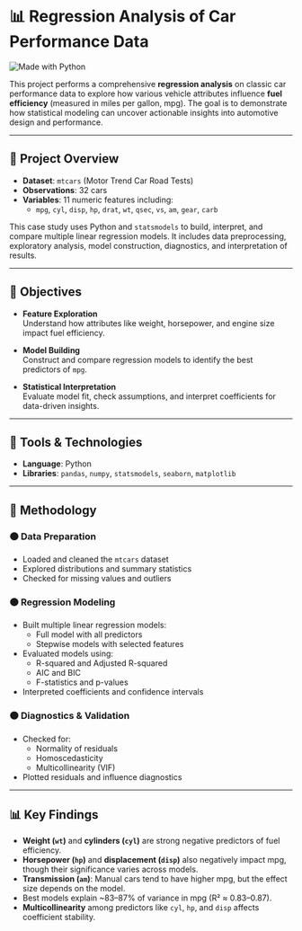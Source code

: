# 📊 Regression Analysis of Car Performance Data

![Made with Python](https://img.shields.io/badge/Made%20with-Python-blue?logo=python)

This project performs a comprehensive **regression analysis** on classic car performance data to explore how various vehicle attributes influence **fuel efficiency** (measured in miles per gallon, mpg). The goal is to demonstrate how statistical modeling can uncover actionable insights into automotive design and performance.

---

## 📌 Project Overview

- **Dataset**: `mtcars` (Motor Trend Car Road Tests)
- **Observations**: 32 cars
- **Variables**: 11 numeric features including:
  - `mpg`, `cyl`, `disp`, `hp`, `drat`, `wt`, `qsec`, `vs`, `am`, `gear`, `carb`

This case study uses Python and `statsmodels` to build, interpret, and compare multiple linear regression models. It includes data preprocessing, exploratory analysis, model construction, diagnostics, and interpretation of results.

---

## 🎯 Objectives

- **Feature Exploration**  
  Understand how attributes like weight, horsepower, and engine size impact fuel efficiency.

- **Model Building**  
  Construct and compare regression models to identify the best predictors of `mpg`.

- **Statistical Interpretation**  
  Evaluate model fit, check assumptions, and interpret coefficients for data-driven insights.

---

## 🧰 Tools & Technologies

- **Language**: Python
- **Libraries**: `pandas`, `numpy`, `statsmodels`, `seaborn`, `matplotlib`

---

## 🧪 Methodology

### 🟠 Data Preparation
- Loaded and cleaned the `mtcars` dataset
- Explored distributions and summary statistics
- Checked for missing values and outliers

### 🟠 Regression Modeling
- Built multiple linear regression models:
  - Full model with all predictors
  - Stepwise models with selected features
- Evaluated models using:
  - R-squared and Adjusted R-squared
  - AIC and BIC
  - F-statistics and p-values
- Interpreted coefficients and confidence intervals

### 🟠 Diagnostics & Validation
- Checked for:
  - Normality of residuals
  - Homoscedasticity
  - Multicollinearity (VIF)
- Plotted residuals and influence diagnostics

---

## 📊 Key Findings

- **Weight (`wt`)** and **cylinders (`cyl`)** are strong negative predictors of fuel efficiency.
- **Horsepower (`hp`)** and **displacement (`disp`)** also negatively impact mpg, though their significance varies across models.
- **Transmission (`am`)**: Manual cars tend to have higher mpg, but the effect size depends on the model.
- Best models explain ~83–87% of variance in mpg (R² ≈ 0.83–0.87).
- **Multicollinearity** among predictors like `cyl`, `hp`, and `disp` affects coefficient stability.

